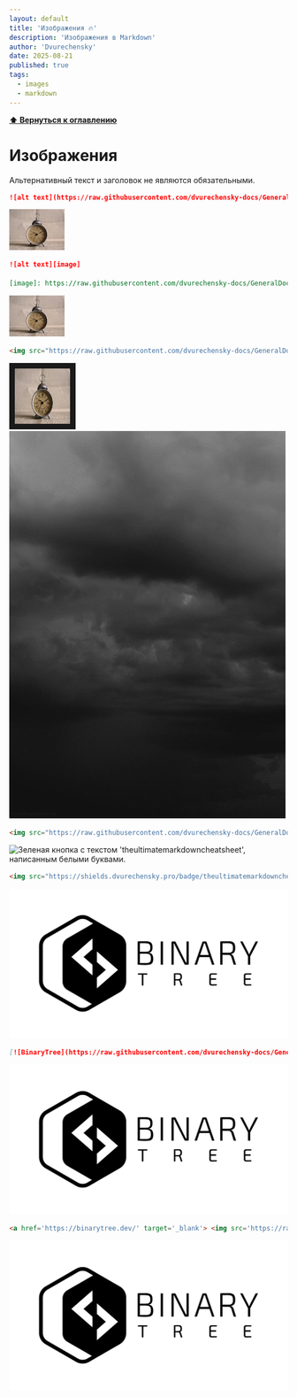 ```yaml
---
layout: default
title: 'Изображения 🔥'
description: 'Изображения в Markdown'
author: 'Dvurechensky'
date: 2025-08-21
published: true
tags:
  - images
  - markdown
---
```


**[⬆ Вернуться к оглавлению](../index.md)**

# Изображения

Альтернативный текст и заголовок не являются обязательными.

```md
![alt text](https://raw.githubusercontent.com/dvurechensky-docs/GeneralDocsMarkdown/main/MEDIA/i8.jfif 'Title text')
```

![alt text](https://raw.githubusercontent.com/dvurechensky-docs/GeneralDocsMarkdown/main/MEDIA/i8.jfif)

```md
![alt text][image]

[image]: https://raw.githubusercontent.com/dvurechensky-docs/GeneralDocsMarkdown/main/MEDIA/i8.jfif 'Title text'
```

![alt text][image]

[image]: https://raw.githubusercontent.com/dvurechensky-docs/GeneralDocsMarkdown/main/MEDIA/i8.jfif 'Title text'

```md
<img src="https://raw.githubusercontent.com/dvurechensky-docs/GeneralDocsMarkdown/main/MEDIA/i1.jpg" width="100" height="100" border="10"/>
```

<!-- markdownlint-disable-next-line MD013 -->
<img src="https://raw.githubusercontent.com/dvurechensky-docs/GeneralDocsMarkdown/main/MEDIA/i1.jpg" width="100" height="100" border="10" alt="alt text"/>

<img src="https://raw.githubusercontent.com/dvurechensky-docs/GeneralDocsMarkdown/main/MEDIA/g1.gif" alt="GIF молнии."/>

```md
<img src="https://raw.githubusercontent.com/dvurechensky-docs/GeneralDocsMarkdown/main/MEDIA/g1.gif" />
```

<img src="https://shields.dvurechensky.pro/badge/theultimatemarkdowncheatsheet-brightgreen.svg" alt="Зеленая кнопка с текстом 'theultimatemarkdowncheatsheet', написанным белыми буквами."/>

```md
<img src="https://shields.dvurechensky.pro/badge/theultimatemarkdowncheatsheet-brightgreen.svg" />
```

[![BinaryTree](https://raw.githubusercontent.com/dvurechensky-docs/GeneralDocsMarkdown/main/MEDIA/i6.png)](#)

```md
[![BinaryTree](https://raw.githubusercontent.com/dvurechensky-docs/GeneralDocsMarkdown/main/MEDIA/i6.png)](#)
```

<a href='#' target='_blank'> <img src='https://raw.githubusercontent.com/dvurechensky-docs/GeneralDocsMarkdown/main/MEDIA/i6.png' alt="Логотип BinaryTree с шестиугольным значком и заглавными буквами текста «БИНАРНОЕ ДЕРЕВО» справа от значка."/> </a>

```md
<a href='https://binarytree.dev/' target='_blank'> <img src='https://raw.githubusercontent.com/dvurechensky-docs/GeneralDocsMarkdown/main/MEDIA/i6.png' /> </a>
```

<a href='https://binarytree.dev/' target='_blank'> <img src='https://raw.githubusercontent.com/dvurechensky-docs/GeneralDocsMarkdown/main/MEDIA/i6.png' /> </a>
